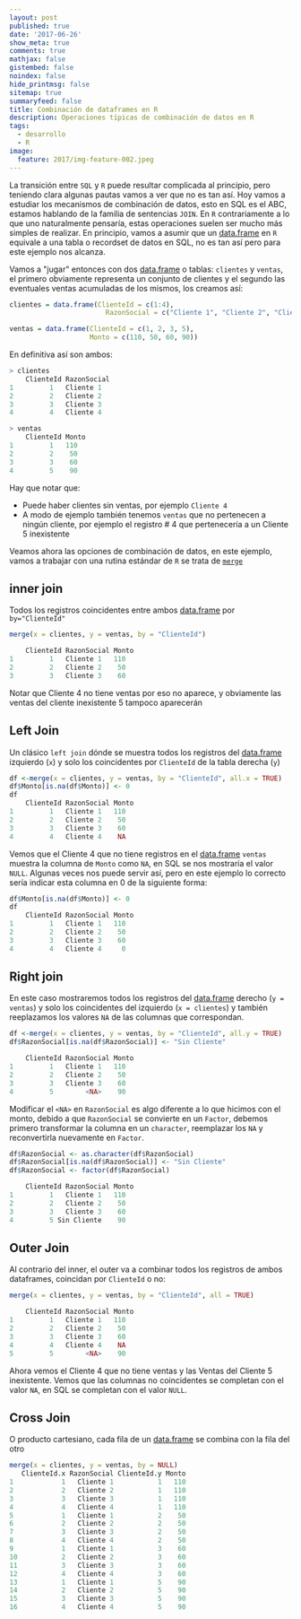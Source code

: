 ```yaml
---
layout: post
published: true
date: '2017-06-26'
show_meta: true
comments: true
mathjax: false
gistembed: false
noindex: false
hide_printmsg: false
sitemap: true
summaryfeed: false
title: Combinación de dataframes en R
description: Operaciones típicas de combinación de datos en R
tags:
  - desarrollo
  - R
image:
  feature: 2017/img-feature-002.jpeg
---
```


La transición entre `SQL` y `R` puede resultar complicada al principio, pero
teniendo clara algunas pautas vamos a ver que no es tan así. Hoy vamos a
estudiar los mecanismos de combinación de datos, esto en SQL es el ABC, estamos
hablando de la familia de sentencias `JOIN`. En `R` contrariamente a lo que uno
naturalmente pensaría, estas operaciones suelen ser mucho más simples de
realizar. En principio, vamos a asumir que un [data.frame][dataframe] en `R` equivale a
una tabla o recordset de datos en SQL, no es tan así pero para este ejemplo nos
alcanza.

Vamos a "jugar" entonces con dos [data.frame][dataframe] o tablas: `clientes` y `ventas`, el
primero obviamente representa un conjunto de clientes y el segundo las
eventuales ventas acumuladas de los mismos, los creamos así:

``` R
clientes = data.frame(ClienteId = c(1:4), 
						RazonSocial = c("Cliente 1", "Cliente 2", "Cliente 3", "Cliente 4"))

ventas = data.frame(ClienteId = c(1, 2, 3, 5), 
					Monto = c(110, 50, 60, 90))
```

En definitiva así son ambos:

``` R
> clientes
	ClienteId RazonSocial
1         1   Cliente 1
2         2   Cliente 2
3         3   Cliente 3
4         4   Cliente 4

> ventas
	ClienteId Monto
1         1   110
2         2    50
3         3    60
4         5    90
```

Hay que notar que:

- Puede haber clientes sin ventas, por ejemplo `Cliente 4`
- A modo de ejemplo también tenemos `ventas` que no pertenecen a ningún cliente,
  por ejemplo el registro # 4 que pertenecería a un Cliente 5 inexistente

Veamos ahora las opciones de combinación de datos, en este ejemplo, vamos a
trabajar con una rutina estándar de `R` se trata de
[`merge`](https://stat.ethz.ch/R-manual/R-devel/library/base/html/merge.html)

## inner join

Todos los registros coincidentes entre ambos [data.frame][dataframe] por `by="ClienteId"`

``` R
merge(x = clientes, y = ventas, by = "ClienteId")

	ClienteId RazonSocial Monto
1         1   Cliente 1   110
2         2   Cliente 2    50
3         3   Cliente 3    60
```

Notar que Cliente 4 no tiene ventas por eso no aparece, y obviamente las ventas
del cliente inexistente 5 tampoco aparecerán

## Left Join

Un clásico `left join` dónde se muestra todos los registros del [data.frame][dataframe]
izquierdo (`x`) y solo los coincidentes por `ClienteId` de la tabla derecha
(`y`)

``` R
df <-merge(x = clientes, y = ventas, by = "ClienteId", all.x = TRUE)
df$Monto[is.na(df$Monto)] <- 0
df
	ClienteId RazonSocial Monto
1         1   Cliente 1   110
2         2   Cliente 2    50
3         3   Cliente 3    60
4         4   Cliente 4    NA 
```

Vemos que el Cliente 4 que no tiene registros en el [data.frame][dataframe] `ventas` muestra
la columna de `Monto` como `NA`, en SQL se nos mostraría el valor `NULL`.
Algunas veces nos puede servir así, pero en este ejemplo lo correcto sería
indicar esta columna en 0 de la siguiente forma:

``` R
df$Monto[is.na(df$Monto)] <- 0
df
	ClienteId RazonSocial Monto
1         1   Cliente 1   110
2         2   Cliente 2    50
3         3   Cliente 3    60
4         4   Cliente 4     0
```

## Right join

En este caso mostraremos todos los registros del [data.frame][dataframe] derecho (`y =
ventas`) y solo los coincidentes del izquierdo (`x = clientes`) y también
reeplazamos los valores `NA` de las columnas que correspondan.

``` R
df <-merge(x = clientes, y = ventas, by = "ClienteId", all.y = TRUE)
df$RazonSocial[is.na(df$RazonSocial)] <- "Sin Cliente"

	ClienteId RazonSocial Monto
1         1   Cliente 1   110
2         2   Cliente 2    50
3         3   Cliente 3    60
4         5        <NA>    90
```

Modificar el `<NA>` en `RazonSocial` es algo diferente a lo que hicimos con el
monto, debido a que `RazonSocial` se convierte en un `Factor`, debemos primero
transformar la columna en un `character`, reemplazar los `NA` y reconvertirla
nuevamente en `Factor`.

``` R
df$RazonSocial <- as.character(df$RazonSocial)
df$RazonSocial[is.na(df$RazonSocial)] <- "Sin Cliente"
df$RazonSocial <- factor(df$RazonSocial)

	ClienteId RazonSocial Monto
1         1   Cliente 1   110
2         2   Cliente 2    50
3         3   Cliente 3    60
4         5 Sin Cliente    90
```

## Outer Join

Al contrario del inner, el outer va a combinar todos los registros de ambos
dataframes, coincidan por `ClienteId` o no:

``` R
merge(x = clientes, y = ventas, by = "ClienteId", all = TRUE)

	ClienteId RazonSocial Monto
1         1   Cliente 1   110
2         2   Cliente 2    50
3         3   Cliente 3    60
4         4   Cliente 4    NA
5         5        <NA>    90
```

Ahora vemos el Cliente 4 que no tiene ventas y las Ventas del Cliente 5
inexistente. Vemos que las columnas no coincidentes se completan con el valor
`NA`, en SQL se completan con el valor `NULL`.

## Cross Join

O producto cartesiano, cada fila de un [data.frame][dataframe] se combina con la fila del otro

``` R
merge(x = clientes, y = ventas, by = NULL)
   ClienteId.x RazonSocial ClienteId.y Monto
1            1   Cliente 1           1   110
2            2   Cliente 2           1   110
3            3   Cliente 3           1   110
4            4   Cliente 4           1   110
5            1   Cliente 1           2    50
6            2   Cliente 2           2    50
7            3   Cliente 3           2    50
8            4   Cliente 4           2    50
9            1   Cliente 1           3    60
10           2   Cliente 2           3    60
11           3   Cliente 3           3    60
12           4   Cliente 4           3    60
13           1   Cliente 1           5    90
14           2   Cliente 2           5    90
15           3   Cliente 3           5    90
16           4   Cliente 4           5    90
```

[dataframe]:https://stat.ethz.ch/R-manual/R-devel/library/base/html/data.frame.html

